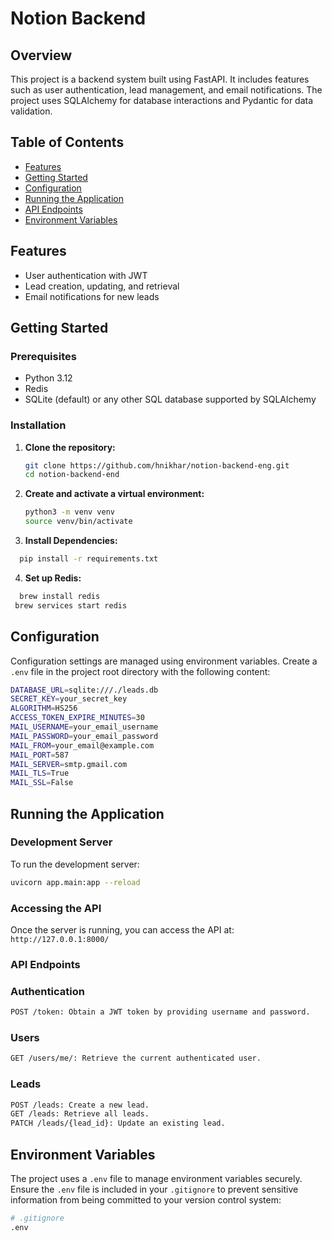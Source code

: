 
# Notion Backend

## Overview

This project is a backend system built using FastAPI. It includes features such as user authentication, lead management, and email notifications. The project uses SQLAlchemy for database interactions and Pydantic for data validation.

## Table of Contents

- [Features](#features)
- [Getting Started](#getting-started)
- [Configuration](#configuration)
- [Running the Application](#running-the-application)
- [API Endpoints](#api-endpoints)
- [Environment Variables](#environment-variables)

## Features

- User authentication with JWT
- Lead creation, updating, and retrieval
- Email notifications for new leads

## Getting Started

### Prerequisites

- Python 3.12
- Redis
- SQLite (default) or any other SQL database supported by SQLAlchemy

### Installation

1. **Clone the repository:**

   ```bash
   git clone https://github.com/hnikhar/notion-backend-eng.git
   cd notion-backend-end
   ```
2. **Create and activate a virtual environment:**
   ```bash
   python3 -m venv venv
   source venv/bin/activate
   ```
3. **Install Dependencies:**
 ```bash
   pip install -r requirements.txt
   ```

4. **Set up Redis:**

 ```bash
   brew install redis
  brew services start redis
   ```
## Configuration
Configuration settings are managed using environment variables. Create a `.env` file in the project root directory with the following content:
```bash
DATABASE_URL=sqlite:///./leads.db
SECRET_KEY=your_secret_key
ALGORITHM=HS256
ACCESS_TOKEN_EXPIRE_MINUTES=30
MAIL_USERNAME=your_email_username
MAIL_PASSWORD=your_email_password
MAIL_FROM=your_email@example.com
MAIL_PORT=587
MAIL_SERVER=smtp.gmail.com
MAIL_TLS=True
MAIL_SSL=False

```

## Running the Application
### Development Server
To run the development server:

```bash
uvicorn app.main:app --reload 
```
### Accessing the API
Once the server is running, you can access the API  at:
`http://127.0.0.1:8000/`

### API Endpoints
### Authentication
 ``` bash
POST /token: Obtain a JWT token by providing username and password.
```
### Users
``` bash
GET /users/me/: Retrieve the current authenticated user.
```
### Leads
``` bash
POST /leads: Create a new lead.
GET /leads: Retrieve all leads.
PATCH /leads/{lead_id}: Update an existing lead.
```
## Environment Variables
The project uses a `.env` file to manage environment variables securely. Ensure the `.env` file is included in your `.gitignore` to prevent sensitive information from being committed to your version control system:
```bash
# .gitignore
.env
```








